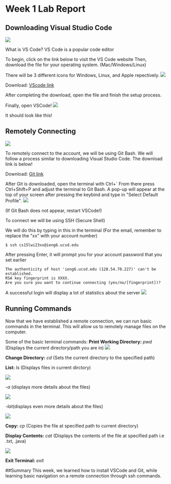 # Week 1 Lab Report
## Downloading Visual Studio Code

![](https://cdn.discordapp.com/attachments/975608841838415872/1064026680290705408/image.png)

What is VS Code?
VS Code is a popular code editor

To begin, click on the link below to visit the VS Code website
Then, download the file for your operating system. (Mac/Windows/Linux)

There will be 3 different icons for Windows, Linux, and Apple repectively.
![](https://cdn.discordapp.com/attachments/1023456934248058934/1064022830834012210/image.png)

Download: [VScode link](https://code.visualstudio.com/download)

After completing the download, open the file and finish the setup process.

Finally, open VSCode!
![](https://cdn.discordapp.com/attachments/1023456934248058934/1064025514727190528/image.png)

It should look like this!

## Remotely Connecting
![](https://cdn.discordapp.com/attachments/975608841838415872/1064027980541730836/Git-Icon-1788C.png)

To remotely connect to the account, we will be using Git Bash. We will follow a process similar to downloading Visual Studio Code.
The download link is below!

Download: [Git link](https://git-scm.com/downloads)

After Git is downloaded, open the terminal with Ctrl+\`
From there press Ctrl+Shift+P and adjust the terminal to Git Bash.
A pop-up will appear at the top of your screen after pressing the keybind and type in "Select Default Profile".
![](https://cdn.discordapp.com/attachments/975608841838415872/1064394235299774484/image.png)

(If Git Bash does not appear, restart VSCode!)

To connect we will be using SSH (Secure Shell)

We will do this by typing in this in the terminal
(For the email, remember to replace the "xx" with your account number)
```
$ ssh cs15lwi23xx@ieng6.ucsd.edu
```
After pressing Enter, it will prompt you for your account password that you set earlier
```
The authenticity of host 'ieng6.ucsd.edu (128.54.70.227)' can't be established.
RSA key fingerprint is XXXX.
Are you sure you want to continue connecting (yes/no/[fingerprint])?
```
A successful login will display a lot of statistics about the server
![](https://cdn.discordapp.com/attachments/975608841838415872/1064632487881482281/image.png)

## Running Commands
Now that we have established a remote connection, we can run basic commands in the terminal.
This will allow us to remotely manage files on the computer.


Some of the basic terminal commands:
**Print Working Directory:** *pwd* (Displays the current directory/path you are in)
![](https://cdn.discordapp.com/attachments/975608841838415872/1064633433629917234/image.png)

**Change Directory:** *cd <path>* (Sets the current directory to the specified path)

**List:** *ls* (Displays files in current dirctory)

![](https://cdn.discordapp.com/attachments/975608841838415872/1064633053714059325/image.png)
  
 *-a* (displays more details about the files)
  
 ![](https://cdn.discordapp.com/attachments/975608841838415872/1064633148421460008/image.png)
 
 *-lat*(displays even more details about the files)
 
  ![](https://cdn.discordapp.com/attachments/975608841838415872/1064633281515098122/image.png) 
 
**Copy:** *cp <path>* (Copies the file at specified path to current directory)

**Display Contents:** *cat <path>* (Displays the contents of the file at specified path i.e .txt, .java)

  ![](https://cdn.discordapp.com/attachments/975608841838415872/1064635053889560658/image.png)
  
**Exit Terminal:** *exit*

##Summary
  This week, we learned how to install VSCode and Git, while learning basic navigation on a remote connection through ssh commands.

